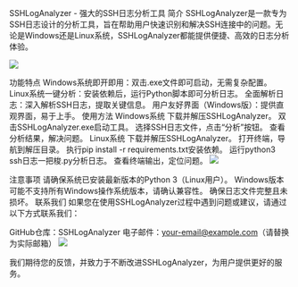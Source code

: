 SSHLogAnalyzer - 强大的SSH日志分析工具
简介
SSHLogAnalyzer是一款专为SSH日志设计的分析工具，旨在帮助用户快速识别和解决SSH连接中的问题。无论是Windows还是Linux系统，SSHLogAnalyzer都能提供便捷、高效的日志分析体验。

<img src="%E9%A2%84%E7%95%99%E5%9B%BE%E7%89%87%E4%BD%8D%E7%BD%AE1" /> <!-- 在此处插入Windows版本工具界面截图 -->

功能特点
Windows系统即开即用：双击.exe文件即可启动，无需复杂配置。
Linux系统一键分析：安装依赖后，运行Python脚本即可分析日志。
全面解析日志：深入解析SSH日志，提取关键信息。
用户友好界面（Windows版）：提供直观界面，易于上手。
使用方法
Windows系统
下载并解压SSHLogAnalyzer。
双击SSHLogAnalyzer.exe启动工具。
选择SSH日志文件，点击“分析”按钮。
查看分析结果，解决问题。
Linux系统
下载并解压SSHLogAnalyzer。
打开终端，导航到解压目录。
执行pip install -r requirements.txt安装依赖。
运行python3 ssh日志一把梭.py分析日志。
查看终端输出，定位问题。
<img src="%E9%A2%84%E7%95%99%E5%9B%BE%E7%89%87%E4%BD%8D%E7%BD%AE2" /> <!-- 在此处插入Linux执行脚本截图 -->

注意事项
请确保系统已安装最新版本的Python 3（Linux用户）。
Windows版本可能不支持所有Windows操作系统版本，请确认兼容性。
确保日志文件完整且未损坏。
联系我们
如果您在使用SSHLogAnalyzer过程中遇到问题或建议，请通过以下方式联系我们：

GitHub仓库：SSHLogAnalyzer
电子邮件：your-email@example.com（请替换为实际邮箱）
<img src="%E9%A2%84%E7%95%99%E5%9B%BE%E7%89%87%E4%BD%8D%E7%BD%AE3" /> <!-- 可选：在此处插入联系方式相关图片，如二维码等 -->

我们期待您的反馈，并致力于不断改进SSHLogAnalyzer，为用户提供更好的服务。

